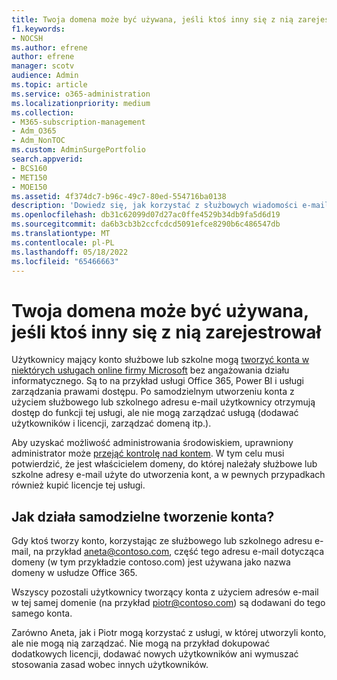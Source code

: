 ```yaml
---
title: Twoja domena może być używana, jeśli ktoś inny się z nią zarejestrował
f1.keywords:
- NOCSH
ms.author: efrene
author: efrene
manager: scotv
audience: Admin
ms.topic: article
ms.service: o365-administration
ms.localizationpriority: medium
ms.collection:
- M365-subscription-management
- Adm_O365
- Adm_NonTOC
ms.custom: AdminSurgePortfolio
search.appverid:
- BCS160
- MET150
- MOE150
ms.assetid: 4f374dc7-b96c-49c7-80ed-554716ba0138
description: 'Dowiedz się, jak korzystać z służbowych wiadomości e-mail, aby zarejestrować się w usłudze Microsoft Usługi online bez angażowania działu IT. '
ms.openlocfilehash: db31c62099d07d27ac0ffe4529b34db9fa5d6d19
ms.sourcegitcommit: da6b3cb3b2ccfcdcd5091efce8290b6c486547db
ms.translationtype: MT
ms.contentlocale: pl-PL
ms.lasthandoff: 05/18/2022
ms.locfileid: "65466663"
---
```

# <a name="your-domain-may-be-in-use-if-someone-else-signed-up-with-it"></a>Twoja domena może być używana, jeśli ktoś inny się z nią zarejestrował

Użytkownicy mający konto służbowe lub szkolne mogą [tworzyć konta w niektórych usługach online firmy Microsoft](self-service-sign-up.md) bez angażowania działu informatycznego. Są to na przykład usługi Office 365, Power BI i usługi zarządzania prawami dostępu. Po samodzielnym utworzeniu konta z użyciem służbowego lub szkolnego adresu e-mail użytkownicy otrzymują dostęp do funkcji tej usługi, ale nie mogą zarządzać usługą (dodawać użytkowników i licencji, zarządzać domeną itp.). 
  
Aby uzyskać możliwość administrowania środowiskiem, uprawniony administrator może [przejąć kontrolę nad kontem](become-the-admin.md). W tym celu musi potwierdzić, że jest właścicielem domeny, do której należały służbowe lub szkolne adresy e-mail użyte do utworzenia kont, a w pewnych przypadkach również kupić licencje tej usługi.
  
## <a name="how-does-the-self-service-signup-work"></a>Jak działa samodzielne tworzenie konta?

 Gdy ktoś tworzy konto, korzystając ze służbowego lub szkolnego adresu e-mail, na przykład aneta@contoso.com, część tego adresu e-mail dotycząca domeny (w tym przykładzie contoso.com) jest używana jako nazwa domeny w usłudze Office 365. 
  
Wszyscy pozostali użytkownicy tworzący konta z użyciem adresów e-mail w tej samej domenie (na przykład piotr@contoso.com) są dodawani do tego samego konta.
  
Zarówno Aneta, jak i Piotr mogą korzystać z usługi, w której utworzyli konto, ale nie mogą nią zarządzać. Nie mogą na przykład dokupować dodatkowych licencji, dodawać nowych użytkowników ani wymuszać stosowania zasad wobec innych użytkowników.
  


